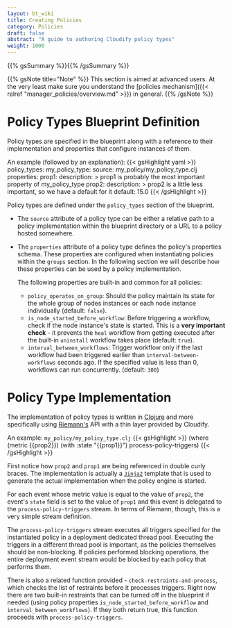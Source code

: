 ```yaml
---
layout: bt_wiki
title: Creating Policies
category: Policies
draft: false
abstract: "A guide to authoring Cloudify policy types"
weight: 1000
---
```


{{% gsSummary %}}{{% /gsSummary %}}


{{% gsNote title="Note" %}}
This section is aimed at advanced users. At the very least make sure you understand the [policies mechanism]({{< relref "manager_policies/overview.md" >}}) in general.
{{% /gsNote %}}


# Policy Types Blueprint Definition
Policy types are specified in the blueprint along with a reference to their implementation and properties that configure instances of them.

An example (followed by an explanation):
{{< gsHighlight  yaml  >}}
policy_types:
  my_policy_type:
    source: my_policy/my_policy_type.clj
    properties:
      prop1:
        description: >
          prop1 is probably the most important property
          of my_policy_type
      prop2:
        description: >
          prop2 is a little less important, so we have a default
          for it
        default: 15.0
{{< /gsHighlight >}}

Policy types are defined under the `policy_types` section of the blueprint.

* The `source` attribute of a policy type can be either a relative path to a policy implementation within the blueprint directory or a URL to a policy hosted somewhere.
* The `properties` attribute of a policy type defines the policy's properties schema. These properties are configured when instantiating policies within the `groups` section. In the following section we will describe how these properties can be used by a policy implementation.

    The following properties are built-in and common for all policies:

    * `policy_operates_on_group`:
        Should the policy maintain its state for the whole group of nodes instances
        or each node instance individually (default: `false`).
    * `is_node_started_before_workflow`:
        Before triggering a workflow, check if the node instance's state is started. This is a **very important check** - it prevents the `heal` workflow from getting executed after the built-in `uninstall` workflow takes place (default: `true`).
    * `interval_between_workflows`:
        Trigger workflow only if the last workflow had been triggered earlier than `interval-between-workflows` seconds ago.
        If the specified value is less than 0, workflows can run concurrently. (default: `300`)

# Policy Type Implementation
The implementation of policy types is written in [Clojure](http://clojure.org/) and more specifically using [Riemann's](http://riemann.io/) API with a thin layer provided by Cloudify.

An example: `my_policy/my_policy_type.clj`
{{< gsHighlight >}}
(where (metric {{prop2}})
  (with :state "{{prop1}}")
    process-policy-triggers)
{{< /gsHighlight >}}

First notice how `prop2` and `prop1` are being referenced in double curly braces. The implementation is actually a [`Jinja2`](http://jinja.pocoo.org/docs/dev/) template that is used to generate the actual implementation when the policy engine is started.

For each event whose metric value is equal to the value of `prop2`, the event's `state` field is set to the value of `prop1` and this event is delegated to the `process-policy-triggers` stream. In terms of Riemann, though, this is a very simple stream definition.

The `process-policy-triggers` stream executes all triggers specified for the instantiated policy in a deployment dedicated thread pool. Executing the triggers in a different thread pool is important, as the policies themselves should be non-blocking. If policies performed blocking operations, the entire deployment event stream would be blocked by each policy that performs them.

There is also a related function provided - `check-restraints-and-process`, which checks the list of restraints before it processes triggers. Right now there are two built-in restraints that can be turned off in the blueprint if needed (using policy properties `is_node_started_before_workflow` and `interval_between_workflows`). If they both return true, this function proceeds with `process-policy-triggers`.
